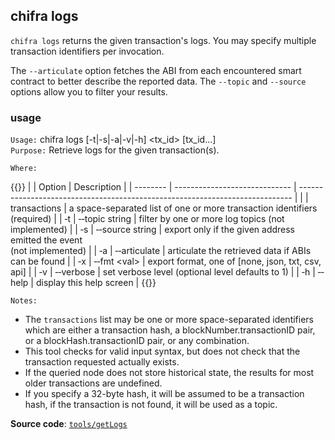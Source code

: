 ## chifra logs

`chifra logs` returns the given transaction's logs. You may specify multiple transaction identifiers per invocation.

The `--articulate` option fetches the ABI from each encountered smart contract to better describe the reported data. The `--topic` and `--source` options allow you to filter your results.

### usage

`Usage:`    chifra logs [-t|-s|-a|-v|-h] &lt;tx_id&gt; [tx_id...]  
`Purpose:`  Retrieve logs for the given transaction(s).

`Where:`

{{<td>}}
|          | Option                        | Description                                                                  |
| -------- | ----------------------------- | ---------------------------------------------------------------------------- |
|          | transactions                  | a space-separated list of one or more transaction identifiers<br/>(required) |
| &#8208;t | &#8208;&#8208;topic string    | filter by one or more log topics (not implemented)                           |
| &#8208;s | &#8208;&#8208;source string   | export only if the given address emitted the event<br/>(not implemented)     |
| &#8208;a | &#8208;&#8208;articulate      | articulate the retrieved data if ABIs can be found                           |
| &#8208;x | &#8208;&#8208;fmt &lt;val&gt; | export format, one of [none, json, txt, csv, api]                            |
| &#8208;v | &#8208;&#8208;verbose         | set verbose level (optional level defaults to 1)                             |
| &#8208;h | &#8208;&#8208;help            | display this help screen                                                     |
{{</td>}}

`Notes:`

- The `transactions` list may be one or more space-separated identifiers which are either a transaction hash,
  a blockNumber.transactionID pair, or a blockHash.transactionID pair, or any combination.
- This tool checks for valid input syntax, but does not check that the transaction requested actually exists.
- If the queried node does not store historical state, the results for most older transactions are undefined.
- If you specify a 32-byte hash, it will be assumed to be a transaction hash, if the transaction is
  not found, it will be used as a topic.

**Source code**: [`tools/getLogs`](https://github.com/TrueBlocks/trueblocks-core/tree/master/src/tools/getLogs)

